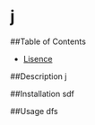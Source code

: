 # j

  ##Table of Contents
  - [Lisence](#license)

  ##Description
  j

  ##Installation
  sdf

  ##Usage
  dfs
